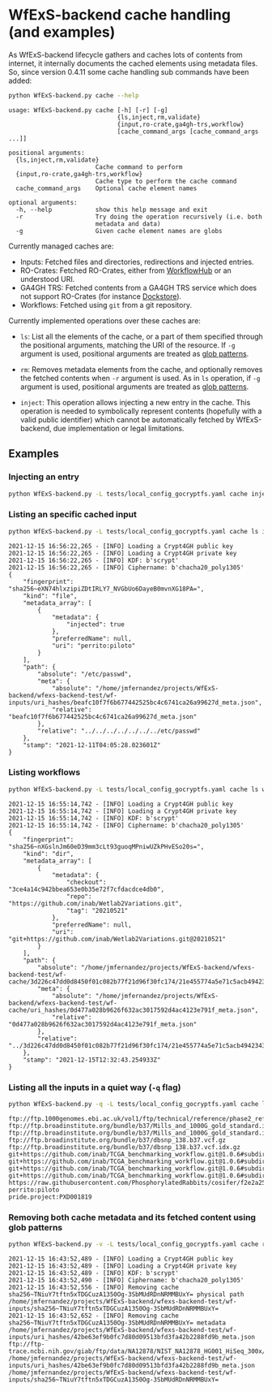# WfExS-backend cache handling (and examples)

As WfExS-backend lifecycle gathers and caches lots of contents from internet, it internally documents the cached elements using metadata files. So, since version 0.4.11 some cache handling sub commands have been added:

```bash
python WfExS-backend.py cache --help
```

```
usage: WfExS-backend.py cache [-h] [-r] [-g]
                              {ls,inject,rm,validate}
                              {input,ro-crate,ga4gh-trs,workflow}
                              [cache_command_args [cache_command_args ...]]

positional arguments:
  {ls,inject,rm,validate}
                        Cache command to perform
  {input,ro-crate,ga4gh-trs,workflow}
                        Cache type to perform the cache command
  cache_command_args    Optional cache element names

optional arguments:
  -h, --help            show this help message and exit
  -r                    Try doing the operation recursively (i.e. both
                        metadata and data)
  -g                    Given cache element names are globs
```

Currently managed caches are:

* Inputs: Fetched files and directories, redirections and injected entries.
* RO-Crates: Fetched RO-Crates, either from [WorkflowHub](https://workflowhub.eu) or an understood URI.
* GA4GH TRS: Fetched contents from a GA4GH TRS service which does not support RO-Crates (for instance [Dockstore](https://dockstore.org/)).
* Workflows: Fetched using `git` from a git repository.

Currently implemented operations over these caches are:

* `ls`: List all the elements of the cache, or a part of them specified through the positional arguments, matching the URI
  of the resource. If `-g` argument is used, positional arguments are treated as
  [glob patterns](https://en.wikipedia.org/wiki/Glob_(programming)).
  
* `rm`: Removes metadata elements from the cache, and optionally removes the fetched contents when
  `-r` argument is used. As in `ls` operation, if `-g` argument is used, positional arguments are
  treated as [glob patterns](https://en.wikipedia.org/wiki/Glob_(programming)).
  
* `inject`: This operation allows injecting a new entry in the cache. This operation is needed to
  symbolically represent contents (hopefully with a valid public identifier) which cannot be
  automatically fetched by WfExS-backend, due implementation or legal limitations.

## Examples

### Injecting an entry

```bash
python WfExS-backend.py -L tests/local_config_gocryptfs.yaml cache inject input perrito:piloto /etc/passwd
```

### Listing an specific cached input

```bash
python WfExS-backend.py -L tests/local_config_gocryptfs.yaml cache ls input perrito:piloto
```
```
2021-12-15 16:56:22,265 - [INFO] Loading a Crypt4GH public key
2021-12-15 16:56:22,265 - [INFO] Loading a Crypt4GH private key
2021-12-15 16:56:22,265 - [INFO] KDF: b'scrypt'
2021-12-15 16:56:22,265 - [INFO] Ciphername: b'chacha20_poly1305'
{
    "fingerprint": "sha256~eXN74hlxzipiZDtIRLY7_NVGbUo6DayeB0mvnXG18PA=",
    "kind": "file",
    "metadata_array": [
        {
            "metadata": {
                "injected": true
            },
            "preferredName": null,
            "uri": "perrito:piloto"
        }
    ],
    "path": {
        "absolute": "/etc/passwd",
        "meta": {
            "absolute": "/home/jmfernandez/projects/WfExS-backend/wfexs-backend-test/wf-inputs/uri_hashes/beafc10f7f6b677442525bc4c6741ca26a99627d_meta.json",
            "relative": "beafc10f7f6b677442525bc4c6741ca26a99627d_meta.json"
        },
        "relative": "../../../../../../../etc/passwd"
    },
    "stamp": "2021-12-11T04:05:28.023601Z"
}
```

### Listing workflows

```bash
python WfExS-backend.py -L tests/local_config_gocryptfs.yaml cache ls workflow
```
```
2021-12-15 16:55:14,742 - [INFO] Loading a Crypt4GH public key
2021-12-15 16:55:14,742 - [INFO] Loading a Crypt4GH private key
2021-12-15 16:55:14,742 - [INFO] KDF: b'scrypt'
2021-12-15 16:55:14,742 - [INFO] Ciphername: b'chacha20_poly1305'
{
    "fingerprint": "sha256~nXGslnJm60eD39mm3cLt93guoqMPniwUZkPHvESo20s=",
    "kind": "dir",
    "metadata_array": [
        {
            "metadata": {
                "checkout": "3ce4a14c942bbea653e0b35e72f7cfdacdce4db0",
                "repo": "https://github.com/inab/Wetlab2Variations.git",
                "tag": "20210521"
            },
            "preferredName": null,
            "uri": "git+https://github.com/inab/Wetlab2Variations.git@20210521"
        }
    ],
    "path": {
        "absolute": "/home/jmfernandez/projects/WfExS-backend/wfexs-backend-test/wf-cache/3d226c47dd0d8450f01c082b77f21d96f30fc174/21e455774a5e71c5acb4942343dbbacc827e710a",
        "meta": {
            "absolute": "/home/jmfernandez/projects/WfExS-backend/wfexs-backend-test/wf-cache/uri_hashes/0d477a028b9626f632ac3017592d4ac4123e791f_meta.json",
            "relative": "0d477a028b9626f632ac3017592d4ac4123e791f_meta.json"
        },
        "relative": "../3d226c47dd0d8450f01c082b77f21d96f30fc174/21e455774a5e71c5acb4942343dbbacc827e710a"
    },
    "stamp": "2021-12-15T12:32:43.254933Z"
}
```

### Listing all the inputs in a quiet way (`-q` flag)

```bash
python WfExS-backend.py -q -L tests/local_config_gocryptfs.yaml cache ls input
```
```
ftp://ftp.1000genomes.ebi.ac.uk/vol1/ftp/technical/reference/phase2_reference_assembly_sequence/hs37d5.fa.gz
ftp://ftp.broadinstitute.org/bundle/b37/Mills_and_1000G_gold_standard.indels.b37.vcf.gz
ftp://ftp.broadinstitute.org/bundle/b37/Mills_and_1000G_gold_standard.indels.b37.vcf.idx.gz
ftp://ftp.broadinstitute.org/bundle/b37/dbsnp_138.b37.vcf.gz
ftp://ftp.broadinstitute.org/bundle/b37/dbsnp_138.b37.vcf.idx.gz
git+https://github.com/inab/TCGA_benchmarking_workflow.git@1.0.6#subdirectory=TCGA_sample_data/All_Together.txt
git+https://github.com/inab/TCGA_benchmarking_workflow.git@1.0.6#subdirectory=TCGA_sample_data/data
git+https://github.com/inab/TCGA_benchmarking_workflow.git@1.0.6#subdirectory=TCGA_sample_data/metrics_ref_datasets
git+https://github.com/inab/TCGA_benchmarking_workflow.git@1.0.6#subdirectory=TCGA_sample_data/public_ref
https://raw.githubusercontent.com/PhosphorylatedRabbits/cosifer/f2e2a259d218b9a56a01d84bc9d6a7cd7c8d9bf1/examples/interactive/data_matrix.csv
perrito:piloto
pride.project:PXD001819
```

### Removing both cache metadata and its fetched content using glob patterns

```bash
python WfExS-backend.py -v -L tests/local_config_gocryptfs.yaml cache rm -r -g input 'ftp://ftp-trace.ncbi.nih.gov/giab/ftp/data/NA12878/NIST_NA12878_HG001_HiSeq_300x/140407_D00360_0017_BH947YADXX/Project_RM8398/Sample_U5c/*.gz'
```
```
2021-12-15 16:43:52,489 - [INFO] Loading a Crypt4GH public key
2021-12-15 16:43:52,489 - [INFO] Loading a Crypt4GH private key
2021-12-15 16:43:52,489 - [INFO] KDF: b'scrypt'
2021-12-15 16:43:52,490 - [INFO] Ciphername: b'chacha20_poly1305'
2021-12-15 16:43:52,556 - [INFO] Removing cache sha256~TNiuY7tftn5xTDGCuzA1350Og-3SbMUdRDnNRMMBUxY= physical path /home/jmfernandez/projects/WfExS-backend/wfexs-backend-test/wf-inputs/sha256~TNiuY7tftn5xTDGCuzA1350Og-3SbMUdRDnNRMMBUxY=
2021-12-15 16:43:52,652 - [INFO] Removing cache sha256~TNiuY7tftn5xTDGCuzA1350Og-3SbMUdRDnNRMMBUxY= metadata /home/jmfernandez/projects/WfExS-backend/wfexs-backend-test/wf-inputs/uri_hashes/42be63ef9b0fc7d80d09513bfd3fa42b2288fd9b_meta.json
ftp://ftp-trace.ncbi.nih.gov/giab/ftp/data/NA12878/NIST_NA12878_HG001_HiSeq_300x/140407_D00360_0017_BH947YADXX/Project_RM8398/Sample_U5c/U5c_CCGTCC_L001_R1_001.fastq.gz    /home/jmfernandez/projects/WfExS-backend/wfexs-backend-test/wf-inputs/uri_hashes/42be63ef9b0fc7d80d09513bfd3fa42b2288fd9b_meta.json /home/jmfernandez/projects/WfExS-backend/wfexs-backend-test/wf-inputs/sha256~TNiuY7tftn5xTDGCuzA1350Og-3SbMUdRDnNRMMBUxY=
```
